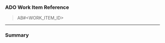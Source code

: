 ### ADO Work Item Reference  
<!-- Insert your ADO Work Item ID below (e.g. AB#374562) -->
> AB#<WORK_ITEM_ID>
-------------------------------------------------------------------
### Summary   
<!-- Insert your Copilot Generated Summary below -->  


<!-- 
### PR Title Guide

> For feature requests
FEAT: (short-description)

> For non-feature requests like test case updates, config updates , dependency updates etc
CHORE: (short-description) 

> For Fix requests
FIX: (short-description)

> For doc update requests 
DOC: (short-description)

> For Formatting, indentation, or styling update
STYLE: (short-description)

> For Refactor, without any feature changes
REFACTOR: (short-description)

> For release related changes, without any feature changes
RELEASE: #<RELEASE_VERSION> (short-description) 
-->